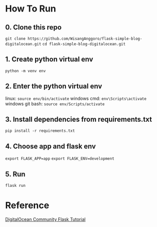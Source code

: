 # How To Run
## 0. Clone this repo
```git clone https://github.com/WisangAnggoro/flask-simple-blog-digitalocean.git```
```cd flask-simple-blog-digitalocean.git```
## 1. Create python virtual env
```python -m venv env```
## 2. Enter the python virtual env
linux: 
```source env/bin/activate```
windows cmd:
```env\Scripts\activate```
windows git bash:
```source env/Scripts/activate```
## 3. Install dependencies from requirements.txt
```pip install -r requirements.txt```
## 4. Choose app and flask env
```export FLASK_APP=app```
```export FLASK_ENV=development```
## 5. Run
```flask run```

# Reference
[DigitalOcean Community Flask Tutorial](https://www.digitalocean.com/community/tutorials/how-to-make-a-web-application-using-flask-in-python-3)
